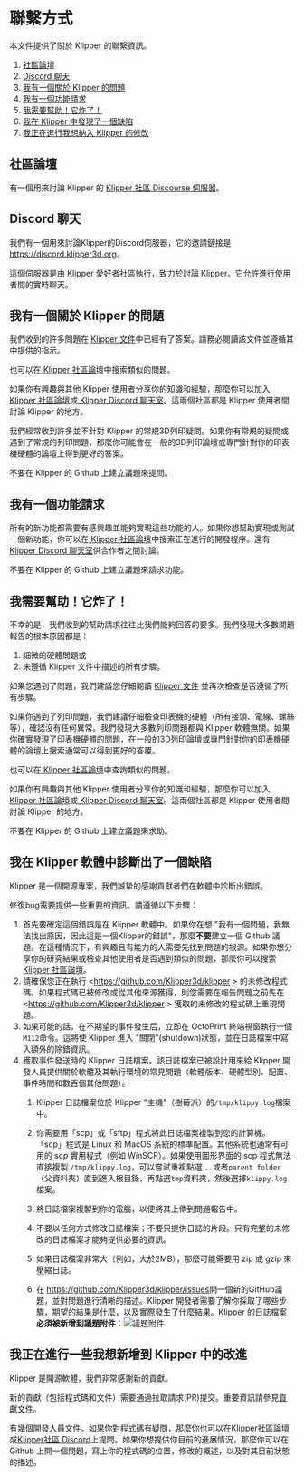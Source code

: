 # 聯繫方式

本文件提供了關於 Klipper 的聯繫資訊。

1. [社區論壇](#community-forum)
1. [Discord 聊天](#discord-chat)
1. [我有一個關於 Klipper 的問題](#i-have-a-question-about-klipper)
1. [我有一個功能請求](#i-have-a-feature-request)
1. [我需要幫助！它炸了！](#help-it-doesnt-work)
1. [我在 Klipper 中發現了一個缺陷](#i-have-diagnosed-a-defect-in-the-klipper-software)
1. [我正在進行我想納入 Klipper 的修改](#i-am-making-changes-that-id-like-to-include-in-klipper)

## 社區論壇

有一個用來討論 Klipper 的 [Klipper 社區 Discourse 伺服器](https://community.klipper3d.org)。

## Discord 聊天

我們有一個用來討論Klipper的Discord伺服器，它的邀請鏈接是 <https://discord.klipper3d.org>。

這個伺服器是由 Klipper 愛好者社區執行，致力於討論 Klipper。它允許進行使用者間的實時聊天。

## 我有一個關於 Klipper 的問題

我們收到的許多問題在 [Klipper 文件](Overview.md)中已經有了答案。請務必閱讀該文件並遵循其中提供的指示。

也可以在[ Klipper 社區論壇](#community-forum)中搜索類似的問題。

如果你有興趣與其他 Klipper 使用者分享你的知識和經驗，那麼你可以加入[ Klipper 社區論壇](#community-forum)或[ Klipper Discord 聊天室](#discord-chat)。這兩個社區都是 Klipper 使用者間討論 Klipper 的地方。

我們經常收到許多並不針對 Klipper 的常規3D列印疑問。如果你有常規的疑問或遇到了常規的列印問題，那麼你可能會在一般的3D列印論壇或專門針對你的印表機硬體的論壇上得到更好的答案。

不要在 Klipper 的 Github 上建立議題來提問。

## 我有一個功能請求

所有的新功能都需要有感興趣並能夠實現這些功能的人。如果你想幫助實現或測試一個新功能，你可以在[ Klipper 社區論壇](#community-forum)中搜索正在進行的開發程序。還有[Klipper Discord 聊天室](#discord-chat)供合作者之間討論。

不要在 Klipper 的 Github 上建立議題來請求功能。

## 我需要幫助！它炸了！

不幸的是，我們收到的幫助請求往往比我們能夠回答的要多。我們發現大多數問題報告的根本原因都是：

1. 細微的硬體問題或
1. 未遵循 Klipper 文件中描述的所有步驟。

如果您遇到了問題，我們建議您仔細閱讀 [Klipper 文件](Overview.md) 並再次檢查是否遵循了所有步驟。

如果你遇到了列印問題，我們建議仔細檢查印表機的硬體（所有接頭、電線、螺絲等），確認沒有任何異常。我們發現大多數列印問題都與 Klipper 軟體無關。如果你確實發現了印表機硬體的問題，在一般的3D列印論壇或專門針對你的印表機硬體的論壇上搜索通常可以得到更好的答覆。

也可以在[ Klipper 社區論壇](#community-forum)中查詢類似的問題。

如果你有興趣與其他 Klipper 使用者分享你的知識和經驗，那麼你可以加入[ Klipper 社區論壇](#community-forum)或[ Klipper Discord 聊天室](#discord-chat)。這兩個社區都是 Klipper 使用者間討論 Klipper 的地方。

不要在 Klipper 的 Github 上建立議題來求助。

## 我在 Klipper 軟體中診斷出了一個缺陷

Klipper 是一個開源專案，我們誠摯的感謝貢獻者們在軟體中診斷出錯誤。

修復bug需要提供一些重要的資訊。請遵循以下步驟：

1. 首先要確定這個錯誤是在 Klipper 軟體中。如果你在想 "我有一個問題，我無法找出原因，因此這是一個Klipper的錯誤"，那麼**不要**建立一個 Github 議題。在這種情況下，有興趣且有能力的人需要先找到問題的根源。如果你想分享你的研究結果或檢查其他使用者是否遇到類似的問題，那麼你可以搜索 [Klipper 社區論壇](#community-forum)。
1. 請確保您正在執行 <https://github.com/Klipper3d/klipper > 的未修改程式碼。如果程式碼已被修改或從其他來源獲得，則您需要在報告問題之前先在 <https://github.com/Klipper3d/klipper > 獲取的未修改的程式碼上重現問題。
1. 如果可能的話，在不期望的事件發生后，立即在 OctoPrint 終端視窗執行一個`M112`命令。這將使 Klipper 進入 "關閉"(shutdown)狀態，並在日誌檔案中寫入額外的除錯資訊。
1. 獲取事件發送時的 Klipper 日誌檔案。該日誌檔案已被設計用來給 Klipper 開發人員提供關於軟體及其執行環境的常見問題（軟體版本、硬體型別、配置、事件時間和數百個其他問題）。
   1. Klipper 日誌檔案位於 Klipper "主機"（樹莓派）的`/tmp/klippy.log`檔案中。
   1. 你需要用「scp」或「sftp」程式將此日誌檔案複製到您的計算機。 「scp」程式是 Linux 和 MacOS 系統的標準配置。其他系統也通常有可用的 scp 實用程式（例如 WinSCP）。如果使用圖形界面的 scp 程式無法直接複製 `/tmp/klippy.log`，可以嘗試重複點選 `..`或者`parent folder`（父資料夾）直到進入根目錄，再點選`tmp`資料夾，然後選擇`klippy.log`檔案。
   1. 將日誌檔案複製到你的電腦，以便將其上傳到問題報告中。
   1. 不要以任何方式修改日誌檔案；不要只提供日誌的片段。只有完整的未修改的日誌檔案才能夠提供必要的資訊。
   1. 如果日誌檔案非常大（例如，大於2MB），那麼可能需要用 zip 或 gzip 來壓縮日誌。

   1. 在 <https://github.com/Klipper3d/klipper/issues>開一個新的GitHub議題，並對問題進行清晰的描述。Klipper 開發者需要了解你採取了哪些步驟，期望的結果是什麼，以及實際發生了什麼結果。Klipper 的日誌檔案**必須被新增到議題附件**：![議題附件](img/attach-issue.png)

## 我正在進行一些我想新增到 Klipper 中的改進

Klipper 是開源軟體，我們非常感謝新的貢獻。

新的貢獻（包括程式碼和文件）需要通過拉取請求(PR)提交。重要資訊請參見[貢獻文件](CONTRIBUTING.md)。

有幾個[開發人員文件](Overview.md#developer-documentation)。如果你對程式碼有疑問，那麼你也可以在[Klipper社區論壇](#community-forum)或[Klipper社區 Discord](#discord-chat)上提問。如果你想提供你目前的進展情況，那麼你可以在 Github 上開一個問題，寫上你的程式碼的位置，修改的概述，以及對其目前狀態的描述。
